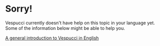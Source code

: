 # Sorry!

Vespucci currently doesn't have help on this topic in your language yet. Some of the information below might be able to help you.

[A general introduction to Vespucci in English](Introduction.html)